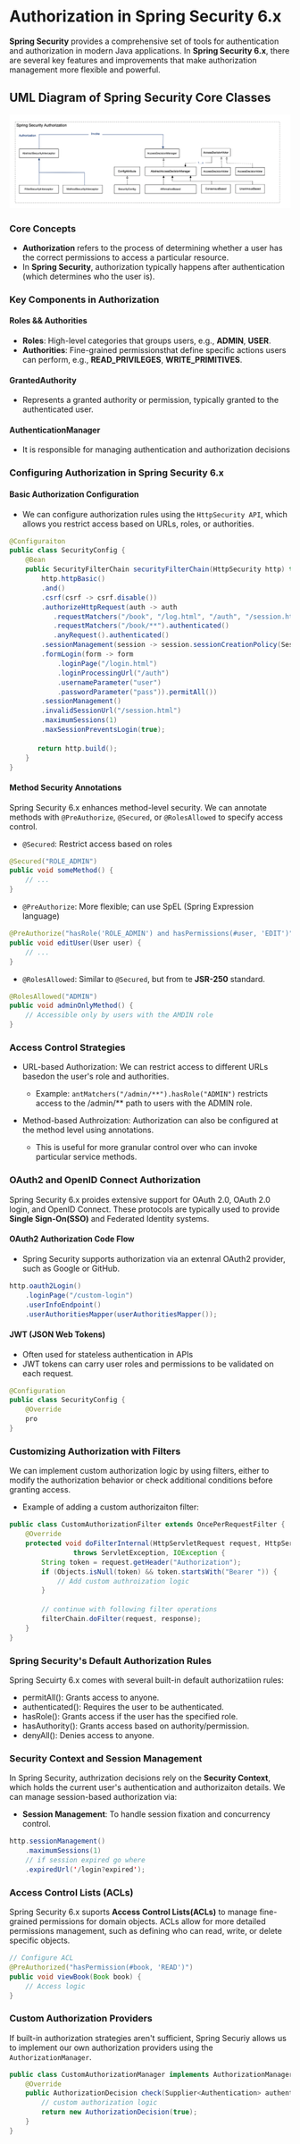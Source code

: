 # Authorization in Spring Security 6.x 

**Spring Security** provides a comprehensive set of tools for authentication and authorization in modern Java applications. In **Spring Security 6.x**, there are several key features and improvements that make authorization management more flexible and powerful.

## UML Diagram of Spring Security Core Classes 


![Spring Security UML Diagram](./spring-security-uml.png)

### Core Concepts 
- **Authorization** refers to the process of determining whether a user has the correct permissions to access a particular resource. 
- In **Spring Security**, authorization typically happens after authentication (which determines who the user is). 


### Key Components in Authorization 
#### Roles && Authorities 
- **Roles**: High-level categories that groups users, e.g., **ADMIN**, **USER**. 
- **Authorities**: Fine-grained permissionsthat define specific actions users can perform, e.g., **READ_PRIVILEGES**, **WRITE_PRIMITIVES**.

#### GrantedAuthority 
- Represents a granted authority or permission, typically granted to the authenticated user. 

#### AuthenticationManager 
- It is responsible for managing authentication and authorization decisions

### Configuring Authorization in Spring Security 6.x 
#### Basic Authorization Configuration 
- We can configure authorization rules using the `HttpSecurity API`, which allows you restrict access based on URLs, roles, or authorities.  
```java
@Configuraiton 
public class SecurityConfig {
    @Bean 
    public SecurityFilterChain securityFilterChain(HttpSecurity http) throws Exception {
        http.httpBasic() 
        .and()
        .csrf(csrf -> csrf.disable())
        .authorizeHttpRequest(auth -> auth 
           .requestMatchers("/book", "/log.html", "/auth", "/session.html")
           .requestMatchers("/book/**").authenticated()
           .anyRequest().authenticated()
        .sessionManagement(session -> session.sessionCreationPolicy(SessionCreationPolicy.IF_REQUIRED))
        .formLogin(form -> form
            .loginPage("/login.html")
            .loginProcessingUrl("/auth")
            .usernameParameter("user")
            .passwordParameter("pass")).permitAll())
        .sessionManagement() 
        .invalidSessionUrl("/session.html")
        .maximumSessions(1)
        .maxSessionPreventsLogin(true); 
    
       return http.build(); 
    }
}
```

#### Method Security Annotations 
Spring Security 6.x enhances method-level security. We can annotate methods with `@PreAuthorize`, `@Secured`, or `@RolesAllowed` to specify access control. 

- `@Secured`: Restrict access based on roles 
```java 
@Secured("ROLE_ADMIN")
public void someMethod() {
    // ...
}
```

- `@PreAuthorize`: More flexible; can use SpEL (Spring Expression language)
```java 
@PreAuthorize("hasRole('ROLE_ADMIN') and hasPermissions(#user, 'EDIT')")
public void editUser(User user) {
    // ... 
}
```


- `@RolesAllowed`: Similar to `@Secured`, but from te **JSR-250** standard. 
```java 
@RolesAllowed("ADMIN")
public void adminOnlyMethod() {
    // Accessible only by users with the AMDIN role 
}
```

### Access Control Strategies 
- URL-based Authorization: We can restrict access to different URLs basedon the user's role and authorities.
  - Example: `antMatchers("/admin/**").hasRole("ADMIN")` restricts access to the /admin/** path to users with the ADMIN role. 

- Method-based Authroization: Authorization can also be configured at the method level using annotations. 
  - This is useful for more granular control over who can invoke particular service methods. 


### OAuth2 and OpenID Connect Authorization 

Spring Security 6.x proides extensive support for OAuth 2.0, OAuth 2.0 login, and OpenID Connect. These protocols are typically used to provide  **Single Sign-On(SSO)** and Federated Identity systems. 

#### OAuth2 Authorization Code Flow
- Spring Security supports authorization via an extenral OAuth2 provider, such as Google or GitHub. 
```java 
http.oauth2Login()
    .loginPage("/custom-login")
    .userInfoEndpoint() 
    .userAuthoritiesMapper(userAuthoritiesMapper()); 
```


#### JWT (JSON Web Tokens)
- Often used for stateless authentication in APIs
- JWT tokens can carry user roles and permissions to be validated on each request. 

```java
@Configuration 
public class SecurityConfig {
    @Override 
    pro
}
```


### Customizing Authorization with Filters 

We can implement custom authorization logic by using filters, either to modify the authorization behavior or check additional conditions before granting access. 

- Example of adding a custom authorizaiton filter: 
```java
public class CustomAuthorizationFilter extends OncePerRequestFilter {
    @Override 
    protected void doFilterInternal(HttpServletRequest request, HttpServletResponse response, FilterChain filterChain) 
                throws ServletException, IOException {
        String token = request.getHeader("Authorization"); 
        if (Objects.isNull(token) && token.startsWith("Bearer ")) {
            // Add custom authroization logic 
        }

        // continue with following filter operations 
        filterChain.doFilter(request, response); 
    }
}
```

### Spring Security's Default Authorization Rules 

Spring Secuirty 6.x comes with several built-in default authorizatiion rules: 
- permitAll(): Grants access to anyone. 
- authenticated(): Requires the user to be authenticated. 
- hasRole(): Grants access if the user has the specified role. 
- hasAuthority(): Grants access based on authority/permission. 
- denyAll(): Denies access to anyone. 


### Security Context and Session Management 
In Spring Security, authrization decisions rely on the **Security Context**, 
which holds the current user's authentication and authorizaiton details. 
We can manage session-based authorization via:

- **Session Management**: To handle session fixation and concurrency control.
```java 
http.sessionManagement()
    .maximumSessions(1)
    // if session expired go where 
    .expiredUrl('/login?expired'); 
```

### Access Control Lists (ACLs)
Spring Security 6.x suports **Access Control Lists(ACLs)** to manage fine-grained permissions for domain objects. 
ACLs allow for more detailed permissions management, such as defining who can read, write, or delete specific objects. 

```java
// Configure ACL
@PreAuthorized("hasPermission(#book, 'READ')")
public void viewBook(Book book) {
    // Access logic 
}
```

### Custom Authorization Providers 
If built-in authorization strategies aren't sufficient, Spring Securiy allows us to implement our own authorization providers using the `AuthorizationManager`.
```java 
public class CustomAuthorizationManager implements AuthorizationManager<AuthroziationContext> {
    @Override 
    public AuthorizationDecision check(Supplier<Authentication> authentication, AuthorizationContext context) {
        // custom authorization logic 
        return new AuthorizationDecision(true);
    }
}
```
